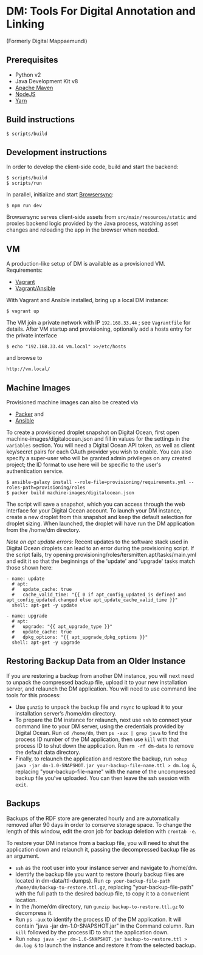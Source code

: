 DM: Tools For Digital Annotation and Linking
============================================
(Formerly Digital Mappaemundi)

Prerequisites
-------------

* Python v2
* Java Development Kit v8
* [Apache Maven](http://maven.apache.org/)
* [NodeJS](https://nodejs.org/)
* [Yarn](https://yarnpkg.com/)

Build instructions
------------------

    $ scripts/build

Development instructions
------------------------

In order to develop the client-side code, build and start the backend:

    $ scripts/build
    $ scripts/run

In parallel, initialize and start [Browsersync](https://www.browsersync.io/):

    $ npm run dev

Browsersync serves client-side assets from `src/main/resources/static` and
proxies backend logic provided by the Java process, watching asset changes
and reloading the app in the browser when needed.

VM
--

A production-like setup of DM is available as a provisioned VM. Requirements:

* [Vagrant](https://www.vagrantup.com/)
* [Vagrant/Ansible](https://www.vagrantup.com/docs/provisioning/ansible.html)

With Vagrant and Ansible installed, bring up a local DM instance:

    $ vagrant up

The VM join a private network with IP `192.168.33.44` ; see
`Vagrantfile` for details. After VM startup and provisioning,
optionally add a hosts entry for the private interface

    $ echo "192.168.33.44 vm.local" >>/etc/hosts

and browse to

    http://vm.local/

Machine Images
--------------

Provisioned machine images can also be created via

* [Packer](https://www.packer.io/) and
* [Ansible](https://www.packer.io/docs/provisioners/ansible.html)

To create a provisioned droplet snapshot on Digital Ocean, first open machine-images/digitalocean.json and fill in values for the settings in the `variables` section. You will need a Digital Ocean API token, as well as client key/secret pairs for each OAuth provider you wish to enable. You can also specify a super-user who will be granted admin privileges on any created project; the ID format to use here will be specific to the user's authentication service.

    $ ansible-galaxy install --role-file=provisioning/requirements.yml --roles-path=provisioning/roles
    $ packer build machine-images/digitalocean.json

The script will save a snapshot, which you can access through the web interface for your Digital Ocean account. To launch your DM instance, create a new droplet from this snapshot and keep the default selection for droplet sizing. When launched, the droplet will have run the DM application from the /home/dm directory.

*Note on apt update errors:*
Recent updates to the software stack used in Digital Ocean droplets can lead to an error during the provisioning script. If the script fails, try opening provisioning/roles/tersmitten.apt/tasks/main.yml and edit it so that the beginnings of the 'update' and 'upgrade' tasks match those shown here:

```
- name: update
  # apt:
  #   update_cache: true
  #   cache_valid_time: "{{ 0 if apt_config_updated is defined and apt_config_updated.changed else apt_update_cache_valid_time }}"
  shell: apt-get -y update
```

```
- name: upgrade
  # apt:
  #   upgrade: "{{ apt_upgrade_type }}"
  #   update_cache: true
  #   dpkg_options: "{{ apt_upgrade_dpkg_options }}"
  shell: apt-get -y upgrade
```

Restoring Backup Data from an Older Instance
-------
If you are restoring a backup from another DM instance, you will next need to unpack the compressed backup file, upload it to your new installation server, and relaunch the DM application. You will need to use command line tools for this process:
- Use `gunzip` to unpack the backup file and `rsync` to upload it to your installation server’s /home/dm directory.
- To prepare the DM instance for relaunch, next use `ssh` to connect your command line to your DM server, using the credentials provided by Digital Ocean. Run `cd /home/dm`, then `ps -aux | grep java` to find the process ID number of the DM application, then use `kill` with that process ID to shut down the application. Run `rm -rf dm-data` to remove the default data directory.
- Finally, to relaunch the application and restore the backup, run `nohup java -jar dm-1.0-SNAPSHOT.jar your-backup-file-name.ttl > dm.log &`, replacing "your-backup-file-name" with the name of the uncompressed backup file you’ve uploaded. You can then leave the ssh session with `exit`.


Backups
-------

Backups of the RDF store are generated hourly and are automatically removed after 90 days in order to conserve storage space. To change the length of this window, edit the cron job for backup deletion with `crontab -e`.

To restore your DM instance from a backup file, you will need to shut the application down and relaunch it, passing the decompressed backup file as an argument.
- `ssh` as the root user into your instance server and navigate to /home/dm.
- Identify the backup file you want to restore (hourly backup files are located in dm-data/ttl-dumps). Run `cp your-backup-file-path /home/dm/backup-to-restore.ttl.gz`, replacing "your-backup-file-path" with the full path to the desired backup file, to copy it to a convenient location.
- In the /home/dm directory, run `gunzip backup-to-restore.ttl.gz` to decompress it.
- Run `ps -aux` to identify the process ID of the DM application. It will contain "java -jar dm-1.0-SNAPSHOT.jar" in the Command column. Run `kill` followed by the process ID to shut the application down.
- Run `nohup java -jar dm-1.0-SNAPSHOT.jar backup-to-restore.ttl > dm.log &` to launch the instance and restore it from the selected backup.
